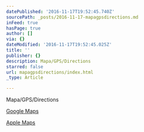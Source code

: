 ```yaml
---
datePublished: '2016-11-17T19:52:45.740Z'
sourcePath: _posts/2016-11-17-mapagpsdirections.md
inFeed: true
hasPage: true
author: []
via: {}
dateModified: '2016-11-17T19:52:45.025Z'
title: ''
publisher: {}
description: Mapa/GPS/Directions
starred: false
url: mapagpsdirections/index.html
_type: Article

---
```

Mapa/GPS/Directions

[Google Maps][0]

[Apple Maps][1]

[0]: https://www.google.es/maps/place/Top+Dog+Groomers+Peluqueria+Canina+(antes+Perro+Verde+)/@36.5359681,-4.630303,17z/data=!3m1!4b1!4m5!3m4!1s0xd72e2138aa55719:0x32fe19e2235dc1fa!8m2!3d36.5359638!4d-4.628109 "Google Maps"
[1]: https://maps.apple.com/?address=Calle%20Molino%20de%20Viento,%203,%2029640%20Fuengirola,%20Málaga,%20España&auid=1857853562903986216&ll=36.535927,-4.628205&lsp=9902&q=Top%20Dog%20Groomers%20Peluquer%C3%ADa%20Canina&t=m "Apple Maps"